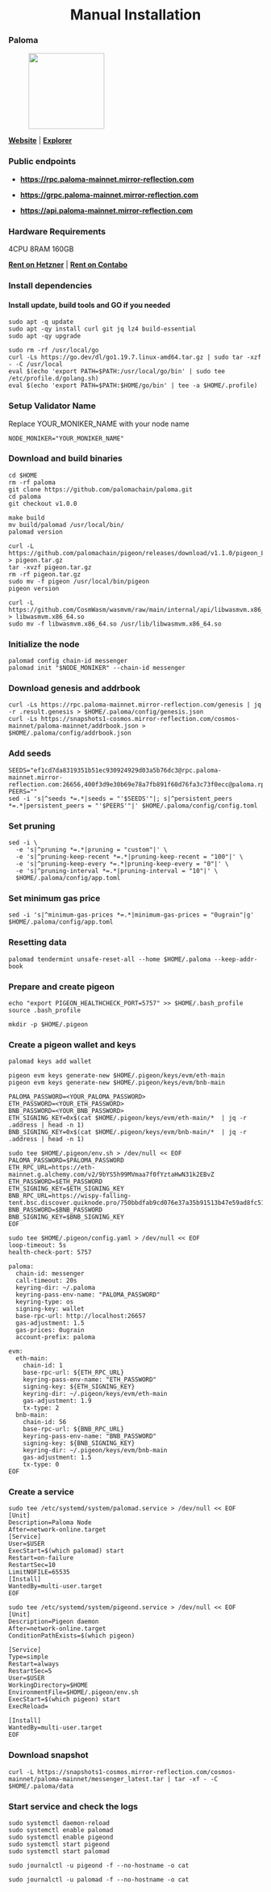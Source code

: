 <div align="center">
  <h1> Manual Installation </h1>
</div>

### Paloma

<figure><img src="https://raw.githubusercontent.com/MirrorReflectionTeam/cosmos_testnet_manuals/main/project_files/paloma.jpg" width="150" alt=""><figcaption></figcaption></figure>

**[Website](https://www.palomachain.com/)** | **[Explorer](https://paloma.explorers.guru/)**

### Public endpoints

- **https://rpc.paloma-mainnet.mirror-reflection.com**

- **https://grpc.paloma-mainnet.mirror-reflection.com**

- **https://api.paloma-mainnet.mirror-reflection.com**

### Hardware Requirements

4CPU 8RAM 160GB

**[Rent on Hetzner](https://hetzner.cloud/?ref=AwVksaI2T3Nz)** | **[Rent on Contabo](https://contabo.com/en)**

### Install dependencies

#### Install update, build tools and GO if you needed

```
sudo apt -q update
sudo apt -qy install curl git jq lz4 build-essential
sudo apt -qy upgrade
```

```
sudo rm -rf /usr/local/go
curl -Ls https://go.dev/dl/go1.19.7.linux-amd64.tar.gz | sudo tar -xzf - -C /usr/local
eval $(echo 'export PATH=$PATH:/usr/local/go/bin' | sudo tee /etc/profile.d/golang.sh)
eval $(echo 'export PATH=$PATH:$HOME/go/bin' | tee -a $HOME/.profile)
```

### Setup Validator Name

Replace YOUR_MONIKER_NAME with your node name

```
NODE_MONIKER="YOUR_MONIKER_NAME"
```

### Download and build binaries

```
cd $HOME
rm -rf paloma
git clone https://github.com/palomachain/paloma.git
cd paloma
git checkout v1.0.0

make build
mv build/palomad /usr/local/bin/
palomad version
```

```
curl -L https://github.com/palomachain/pigeon/releases/download/v1.1.0/pigeon_Linux_x86_64.tar.gz > pigeon.tar.gz
tar -xvzf pigeon.tar.gz
rm -rf pigeon.tar.gz
sudo mv -f pigeon /usr/local/bin/pigeon
pigeon version 
```

```
curl -L https://github.com/CosmWasm/wasmvm/raw/main/internal/api/libwasmvm.x86_64.so > libwasmvm.x86_64.so
sudo mv -f libwasmvm.x86_64.so /usr/lib/libwasmvm.x86_64.so
```

### Initialize the node

```
palomad config chain-id messenger
palomad init "$NODE_MONIKER" --chain-id messenger
```

### Download genesis and addrbook

```
curl -Ls https://rpc.paloma-mainnet.mirror-reflection.com/genesis | jq -r .result.genesis > $HOME/.paloma/config/genesis.json
curl -Ls https://snapshots1-cosmos.mirror-reflection.com/cosmos-mainnet/paloma-mainnet/addrbook.json > $HOME/.paloma/config/addrbook.json
```

### Add seeds

```
SEEDS="ef1cd7da8319351b51ec930924929d03a5b76dc3@rpc.paloma-mainnet.mirror-reflection.com:26656,400f3d9e30b69e78a7fb891f60d76fa3c73f0ecc@paloma.rpc.kjnodes.com:10659"
PEERS=""
sed -i 's|^seeds *=.*|seeds = "'$SEEDS'"|; s|^persistent_peers *=.*|persistent_peers = "'$PEERS'"|' $HOME/.paloma/config/config.toml
```

### Set pruning

```
sed -i \
  -e 's|^pruning *=.*|pruning = "custom"|' \
  -e 's|^pruning-keep-recent *=.*|pruning-keep-recent = "100"|' \
  -e 's|^pruning-keep-every *=.*|pruning-keep-every = "0"|' \
  -e 's|^pruning-interval *=.*|pruning-interval = "10"|' \
  $HOME/.paloma/config/app.toml
```

### Set minimum gas price

```
sed -i 's|^minimum-gas-prices *=.*|minimum-gas-prices = "0ugrain"|g' $HOME/.paloma/config/app.toml
```

### Resetting data

```
palomad tendermint unsafe-reset-all --home $HOME/.paloma --keep-addr-book
```

### Prepare and create pigeon

```
echo "export PIGEON_HEALTHCHECK_PORT=5757" >> $HOME/.bash_profile
source .bash_profile
```

```
mkdir -p $HOME/.pigeon
```

### Create a pigeon wallet and keys

```
palomad keys add wallet
```

```
pigeon evm keys generate-new $HOME/.pigeon/keys/evm/eth-main
pigeon evm keys generate-new $HOME/.pigeon/keys/evm/bnb-main
```

```
PALOMA_PASSWORD=<YOUR_PALOMA_PASSWORD>
ETH_PASSWORD=<YOUR_ETH_PASSWORD>
BNB_PASSWORD=<YOUR_BNB_PASSWORD>
ETH_SIGNING_KEY=0x$(cat $HOME/.pigeon/keys/evm/eth-main/*  | jq -r .address | head -n 1)
BNB_SIGNING_KEY=0x$(cat $HOME/.pigeon/keys/evm/bnb-main/*  | jq -r .address | head -n 1)
```

```
sudo tee $HOME/.pigeon/env.sh > /dev/null << EOF
PALOMA_PASSWORD=$PALOMA_PASSWORD
ETH_RPC_URL=https://eth-mainnet.g.alchemy.com/v2/9bYS5h99MVmaa7f0fYztaHwN31k2EBvZ
ETH_PASSWORD=$ETH_PASSWORD
ETH_SIGNING_KEY=$ETH_SIGNING_KEY
BNB_RPC_URL=https://wispy-falling-tent.bsc.discover.quiknode.pro/750bbdfab9cd076e37a35b91513b47e59ad8fc51
BNB_PASSWORD=$BNB_PASSWORD
BNB_SIGNING_KEY=$BNB_SIGNING_KEY
EOF
```

```
sudo tee $HOME/.pigeon/config.yaml > /dev/null << EOF
loop-timeout: 5s
health-check-port: 5757

paloma:
  chain-id: messenger
  call-timeout: 20s
  keyring-dir: ~/.paloma
  keyring-pass-env-name: "PALOMA_PASSWORD"
  keyring-type: os
  signing-key: wallet
  base-rpc-url: http://localhost:26657
  gas-adjustment: 1.5
  gas-prices: 0ugrain
  account-prefix: paloma

evm:
  eth-main:
    chain-id: 1
    base-rpc-url: ${ETH_RPC_URL}
    keyring-pass-env-name: "ETH_PASSWORD"
    signing-key: ${ETH_SIGNING_KEY}
    keyring-dir: ~/.pigeon/keys/evm/eth-main
    gas-adjustment: 1.9
    tx-type: 2
  bnb-main:
    chain-id: 56
    base-rpc-url: ${BNB_RPC_URL}
    keyring-pass-env-name: "BNB_PASSWORD"
    signing-key: ${BNB_SIGNING_KEY}
    keyring-dir: ~/.pigeon/keys/evm/bnb-main
    gas-adjustment: 1.5
    tx-type: 0
EOF
```

### Create a service

```
sudo tee /etc/systemd/system/palomad.service > /dev/null << EOF
[Unit]
Description=Paloma Node
After=network-online.target
[Service]
User=$USER
ExecStart=$(which palomad) start
Restart=on-failure
RestartSec=10
LimitNOFILE=65535
[Install]
WantedBy=multi-user.target
EOF
```

```
sudo tee /etc/systemd/system/pigeond.service > /dev/null << EOF
[Unit]
Description=Pigeon daemon
After=network-online.target
ConditionPathExists=$(which pigeon)

[Service]
Type=simple
Restart=always
RestartSec=5
User=$USER
WorkingDirectory=$HOME
EnvironmentFile=$HOME/.pigeon/env.sh
ExecStart=$(which pigeon) start
ExecReload=

[Install]
WantedBy=multi-user.target
EOF
```

### Download snapshot

```
curl -L https://snapshots1-cosmos.mirror-reflection.com/cosmos-mainnet/paloma-mainnet/messenger_latest.tar | tar -xf - -C $HOME/.paloma/data
```

### Start service and check the logs

```
sudo systemctl daemon-reload
sudo systemctl enable palomad
sudo systemctl enable pigeond
sudo systemctl start pigeond
sudo systemctl start palomad
```

```
sudo journalctl -u pigeond -f --no-hostname -o cat
```

```
sudo journalctl -u palomad -f --no-hostname -o cat
```
